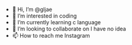 - 👋 Hi, I’m @gljae
- 👀 I’m interested in coding
- 🌱 I’m currently learning c language
- 💞️ I’m looking to collaborate on I have no idea
- 📫 How to reach me Instagram

<!---
gljae/gljae is a ✨ special ✨ repository because its `README.md` (this file) appears on your GitHub profile.
You can click the Preview link to take a look at your changes.
--->
